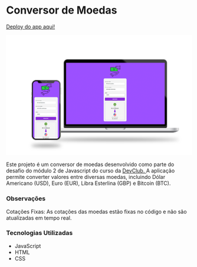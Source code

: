 <h1>Conversor de Moedas</h1>

<a href="https://jeffdevbr.github.io/devclub-js2-challenge-currency-converter/" target="_blank">Deploy do app aqui!</a>

<a href="https://jeffdevbr.github.io/devclub-js2-challenge-currency-converter/" target="_blank">
<img src="https://github.com/JeffDevBr/devclub-js2-challenge-currency-converter/blob/main/assets/img/projeto.png?raw=true" alt="Imagem do Projeto">
</a>

<p>Este projeto é um conversor de moedas desenvolvido como parte do desafio do módulo 2 de Javascript do curso da <a target="_blank" href="https://rodolfomori.com.br/devclub/">DevClub. </a>  
  A aplicação permite converter valores entre diversas moedas, incluindo Dólar Americano (USD), Euro (EUR), 
  Libra Esterlina (GBP) e Bitcoin (BTC).</p>

  <h3>Observações</h3>

  <p>Cotações Fixas: As cotações das moedas estão fixas no código e não são atualizadas em tempo real.</p>

  <h3>Tecnologias Utilizadas</h3>
  <ul>
    <li>JavaScript</li>
    <li>HTML</li>
    <li>CSS</li>
  </ul>
